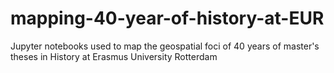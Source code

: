 # mapping-40-year-of-history-at-EUR
Jupyter notebooks used to map the geospatial foci of 40 years of master's theses in History at Erasmus University Rotterdam
